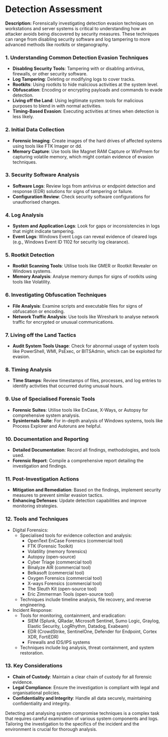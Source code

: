 # Detection Assessment

**Description:** Forensically investigating detection evasion techniques on workstations and server systems is critical to understanding how an attacker avoids being discovered by security measures. These techniques can range from disabling security software and log tampering to more advanced methods like rootkits or steganography.

### **1. Understanding Common Detection Evasion Techniques**

* **Disabling Security Tools**: Tampering with or disabling antivirus, firewalls, or other security software.
* **Log Tampering**: Deleting or modifying logs to cover tracks.
* **Rootkits**: Using rootkits to hide malicious activities at the system level.
* **Obfuscation**: Encoding or encrypting payloads and commands to evade detection.
* **Living off the Land**: Using legitimate system tools for malicious purposes to blend in with normal activities.
* **Timing-Based Evasion**: Executing activities at times when detection is less likely.

### **2. Initial Data Collection**

* **Forensic Imaging**: Create images of the hard drives of affected systems using tools like FTK Imager or dd.
* **Memory Capture**: Use tools like Magnet RAM Capture or WinPmem for capturing volatile memory, which might contain evidence of evasion techniques.

### **3. Security Software Analysis**

* **Software Logs**: Review logs from antivirus or endpoint detection and response (EDR) solutions for signs of tampering or failure.
* **Configuration Review**: Check security software configurations for unauthorised changes.

### **4. Log Analysis**

* **System and Application Logs**: Look for gaps or inconsistencies in logs that might indicate tampering.
* **Event Logs**: Windows Event Logs can reveal evidence of cleared logs (e.g., Windows Event ID 1102 for security log clearance).

### **5. Rootkit Detection**

* **Rootkit Scanning Tools**: Utilise tools like GMER or Rootkit Revealer on Windows systems.
* **Memory Analysis**: Analyse memory dumps for signs of rootkits using tools like Volatility.

### **6. Investigating Obfuscation Techniques**

* **File Analysis**: Examine scripts and executable files for signs of obfuscation or encoding.
* **Network Traffic Analysis**: Use tools like Wireshark to analyse network traffic for encrypted or unusual communications.

### **7. Living off the Land Tactics**

* **Audit System Tools Usage**: Check for abnormal usage of system tools like PowerShell, WMI, PsExec, or BITSAdmin, which can be exploited for evasion.

### **8. Timing Analysis**

* **Time Stamps**: Review timestamps of files, processes, and log entries to identify activities that occurred during unusual hours.

### **9. Use of Specialised Forensic Tools**

* **Forensic Suites**: Utilise tools like EnCase, X-Ways, or Autopsy for comprehensive system analysis.
* **Sysinternals Suite**: For in-depth analysis of Windows systems, tools like Process Explorer and Autoruns are helpful.

### **10. Documentation and Reporting**

* **Detailed Documentation**: Record all findings, methodologies, and tools used.
* **Forensic Report**: Compile a comprehensive report detailing the investigation and findings.

### **11. Post-Investigation Actions**

* **Mitigation and Remediation**: Based on the findings, implement security measures to prevent similar evasion tactics.
* **Enhancing Defenses**: Update detection capabilities and improve monitoring strategies.

### **12.**  Tools and Techniques

* Digital Forensics:
  * Specialised tools for evidence collection and analysis:
    * OpenText EnCase Forensics (commercial tool)
    * FTK (Forensic Toolkit)
    * Volatility (memory forensics)
    * Autopsy (open-source)
    * Cyber Triage (commercial tool)
    * Binalyze AIR (commercial tool)
    * Belkasoft (commercial tool)
    * Oxygen Forensics (commercial tool)
    * X-ways Forensics (commercial tool)
    * The Sleuth Kit (open-source tool)
    * Eric Zimmerman Tools (open-source tool)
  * Techniques include timeline analysis, file recovery, and reverse engineering.
* Incident Response:
  * Tools for monitoring, containment, and eradication:
    * SIEM (Splunk, QRadar, Microsoft Sentinel, Sumo Logic, Graylog, Elastic Security, LogRhythm, Datadog, Exabeam)
    * EDR (CrowdStrike, SentinelOne, Defender for Endpoint, Cortex XDR, FortiEDR)
    * Firewalls and IDS/IPS systems
  * Techniques include log analysis, threat containment, and system restoration.

### **13. Key Considerations**

* **Chain of Custody**: Maintain a clear chain of custody for all forensic evidence.
* **Legal Compliance**: Ensure the investigation is compliant with legal and organisational policies.
* **Confidentiality and Integrity**: Handle all data securely, maintaining confidentiality and integrity.

Detecting and analysing system compromise techniques is a complex task that requires careful examination of various system components and logs. Tailoring the investigation to the specifics of the incident and the environment is crucial for thorough analysis.
